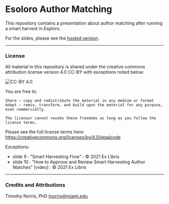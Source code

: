 # Esoloro Author Matching

This repository contains a presentation about author matching after running a smart harvest in Esploro.

For the slides, please see the [hosted version](https://umiamilibraries.github.io/courses-and-workshops/Esploro-Author-Matching/index.html).

---

### License

All material in this repository is shared under the creative commons attribution license version 4.0 CC-BY with exceptions noted below:

![CC-BY 4.0](/common/assets/img/cc-by4.png)

You are free to:

    Share — copy and redistribute the material in any medium or format
    Adapt — remix, transform, and build upon the material for any purpose, even commercially.

    The licensor cannot revoke these freedoms as long as you follow the license terms.

Please see the full license terms here: https://creativecommons.org/licenses/by/4.0/legalcode

Exceptions:

-  slide 9 : "Smart Harvesting Flow" : © 2021 Ex Libris
-  slide 10 : "How to Approve and Review Smart Harvesting Author Matches" [video] : © 2021 Ex Libris

---

### Credits and Attributions

Timothy Norris, PhD
tnorris@miami.edu